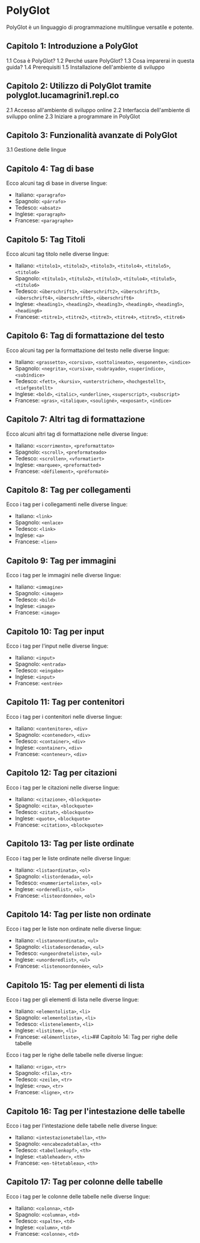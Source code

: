 # PolyGlot

PolyGlot è un linguaggio di programmazione multilingue versatile e potente.

## Capitolo 1: Introduzione a PolyGlot

1.1 Cosa è PolyGlot?
1.2 Perché usare PolyGlot?
1.3 Cosa imparerai in questa guida?
1.4 Prerequisiti
1.5 Installazione dell'ambiente di sviluppo

## Capitolo 2: Utilizzo di PolyGlot tramite polyglot.lucamagrini1.repl.co

2.1 Accesso all'ambiente di sviluppo online
2.2 Interfaccia dell'ambiente di sviluppo online
2.3 Iniziare a programmare in PolyGlot

## Capitolo 3: Funzionalità avanzate di PolyGlot

3.1 Gestione delle lingue

## Capitolo 4: Tag di base

Ecco alcuni tag di base in diverse lingue:

- Italiano: `<paragrafo>`
- Spagnolo: `<párrafo>`
- Tedesco: `<absatz>`
- Inglese: `<paragraph>`
- Francese: `<paragraphe>`

## Capitolo 5: Tag Titoli

Ecco alcuni tag titolo nelle diverse lingue:

- Italiano: `<titolo1>`, `<titolo2>`, `<titolo3>`, `<titolo4>`, `<titolo5>`, `<titolo6>`
- Spagnolo: `<título1>`, `<título2>`, `<título3>`, `<título4>`, `<título5>`, `<título6>`
- Tedesco: `<überschrift1>`, `<überschrift2>`, `<überschrift3>`, `<überschrift4>`, `<überschrift5>`, `<überschrift6>`
- Inglese: `<heading1>`, `<heading2>`, `<heading3>`, `<heading4>`, `<heading5>`, `<heading6>`
- Francese: `<titre1>`, `<titre2>`, `<titre3>`, `<titre4>`, `<titre5>`, `<titre6>`

## Capitolo 6: Tag di formattazione del testo

Ecco alcuni tag per la formattazione del testo nelle diverse lingue:

- Italiano: `<grassetto>`, `<corsivo>`, `<sottolineato>`, `<esponente>`, `<indice>`
- Spagnolo: `<negrita>`, `<cursiva>`, `<subrayado>`, `<superíndice>`, `<subíndice>`
- Tedesco: `<fett>`, `<kursiv>`, `<unterstrichen>`, `<hochgestellt>`, `<tiefgestellt>`
- Inglese: `<bold>`, `<italic>`, `<underline>`, `<superscript>`, `<subscript>`
- Francese: `<gras>`, `<italique>`, `<souligné>`, `<exposant>`, `<indice>`

## Capitolo 7: Altri tag di formattazione

Ecco alcuni altri tag di formattazione nelle diverse lingue:

- Italiano: `<scorrimento>`, `<preformattato>`
- Spagnolo: `<scroll>`, `<preformateado>`
- Tedesco: `<scrollen>`, `<vformatiert>`
- Inglese: `<marquee>`, `<preformatted>`
- Francese: `<défilement>`, `<préformaté>`

## Capitolo 8: Tag per collegamenti

Ecco i tag per i collegamenti nelle diverse lingue:

- Italiano: `<link>`
- Spagnolo: `<enlace>`
- Tedesco: `<link>`
- Inglese: `<a>`
- Francese: `<lien>`

## Capitolo 9: Tag per immagini

Ecco i tag per le immagini nelle diverse lingue:

- Italiano: `<immagine>`
- Spagnolo: `<imagen>`
- Tedesco: `<bild>`
- Inglese: `<image>`
- Francese: `<image>`

## Capitolo 10: Tag per input

Ecco i tag per l'input nelle diverse lingue:

- Italiano: `<input>`
- Spagnolo: `<entrada>`
- Tedesco: `<eingabe>`
- Inglese: `<input>`
- Francese: `<entrée>`

## Capitolo 11: Tag per contenitori

Ecco i tag per i contenitori nelle diverse lingue:

- Italiano: `<contenitore>`, `<div>`
- Spagnolo: `<contenedor>`, `<div>`
- Tedesco: `<container>`, `<div>`
- Inglese: `<container>`, `<div>`
- Francese: `<conteneur>`, `<div>`

## Capitolo 12: Tag per citazioni

Ecco i tag per le citazioni nelle diverse lingue:

- Italiano: `<citazione>`, `<blockquote>`
- Spagnolo: `<cita>`, `<blockquote>`
- Tedesco: `<zitat>`, `<blockquote>`
- Inglese: `<quote>`, `<blockquote>`
- Francese: `<citation>`, `<blockquote>`

## Capitolo 13: Tag per liste ordinate

Ecco i tag per le liste ordinate nelle diverse lingue:

- Italiano: `<listaordinata>`, `<ol>`
- Spagnolo: `<listordenada>`, `<ol>`
- Tedesco: `<nummerierteliste>`, `<ol>`
- Inglese: `<orderedlist>`, `<ol>`
- Francese: `<listeordonnée>`, `<ol>`

## Capitolo 14: Tag per liste non ordinate

Ecco i tag per le liste non ordinate nelle diverse lingue:

- Italiano: `<listanonordinata>`, `<ul>`
- Spagnolo: `<listadesordenada>`, `<ul>`
- Tedesco: `<ungeordneteliste>`, `<ul>`
- Inglese: `<unorderedlist>`, `<ul>`
- Francese: `<listenonordonnée>`, `<ul>`

## Capitolo 15: Tag per elementi di lista

Ecco i tag per gli elementi di lista nelle diverse lingue:

- Italiano: `<elementolista>`, `<li>`
- Spagnolo: `<elementolista>`, `<li>`
- Tedesco: `<listenelement>`, `<li>`
- Inglese: `<listitem>`, `<li>`
- Francese: `<élémentliste>`, `<li>`## Capitolo 14: Tag per righe delle tabelle

Ecco i tag per le righe delle tabelle nelle diverse lingue:

- Italiano: `<riga>`, `<tr>`
- Spagnolo: `<fila>`, `<tr>`
- Tedesco: `<zeile>`, `<tr>`
- Inglese: `<row>`, `<tr>`
- Francese: `<ligne>`, `<tr>`

## Capitolo 16: Tag per l'intestazione delle tabelle

Ecco i tag per l'intestazione delle tabelle nelle diverse lingue:

- Italiano: `<intestazionetabella>`, `<th>`
- Spagnolo: `<encabezadotabla>`, `<th>`
- Tedesco: `<tabellenkopf>`, `<th>`
- Inglese: `<tableheader>`, `<th>`
- Francese: `<en-têtetableau>`, `<th>`

## Capitolo 17: Tag per colonne delle tabelle

Ecco i tag per le colonne delle tabelle nelle diverse lingue:

- Italiano: `<colonna>`, `<td>`
- Spagnolo: `<columna>`, `<td>`
- Tedesco: `<spalte>`, `<td>`
- Inglese: `<column>`, `<td>`
- Francese: `<colonne>`, `<td>`
